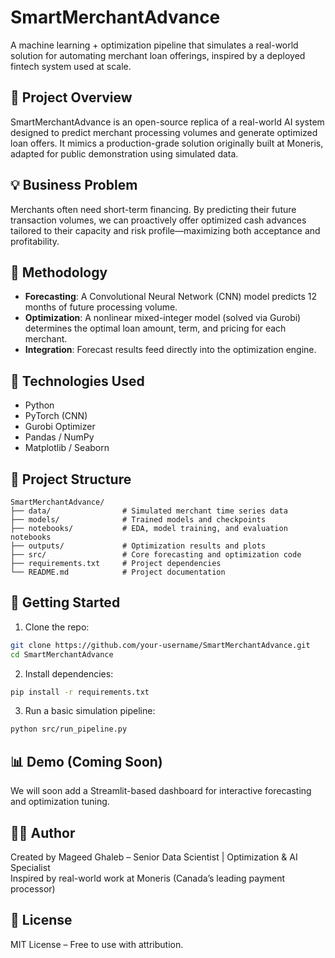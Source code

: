 
# SmartMerchantAdvance

A machine learning + optimization pipeline that simulates a real-world solution for automating merchant loan offerings, inspired by a deployed fintech system used at scale.

## 📌 Project Overview

SmartMerchantAdvance is an open-source replica of a real-world AI system designed to predict merchant processing volumes and generate optimized loan offers. It mimics a production-grade solution originally built at Moneris, adapted for public demonstration using simulated data.

## 💡 Business Problem

Merchants often need short-term financing. By predicting their future transaction volumes, we can proactively offer optimized cash advances tailored to their capacity and risk profile—maximizing both acceptance and profitability.

## 🧠 Methodology

- **Forecasting**: A Convolutional Neural Network (CNN) model predicts 12 months of future processing volume.
- **Optimization**: A nonlinear mixed-integer model (solved via Gurobi) determines the optimal loan amount, term, and pricing for each merchant.
- **Integration**: Forecast results feed directly into the optimization engine.

## 🧪 Technologies Used

- Python
- PyTorch (CNN)
- Gurobi Optimizer
- Pandas / NumPy
- Matplotlib / Seaborn

## 📁 Project Structure

```
SmartMerchantAdvance/
├── data/                # Simulated merchant time series data
├── models/              # Trained models and checkpoints
├── notebooks/           # EDA, model training, and evaluation notebooks
├── outputs/             # Optimization results and plots
├── src/                 # Core forecasting and optimization code
├── requirements.txt     # Project dependencies
└── README.md            # Project documentation
```

## 🚀 Getting Started

1. Clone the repo:
```bash
git clone https://github.com/your-username/SmartMerchantAdvance.git
cd SmartMerchantAdvance
```

2. Install dependencies:
```bash
pip install -r requirements.txt
```

3. Run a basic simulation pipeline:
```bash
python src/run_pipeline.py
```

## 📊 Demo (Coming Soon)

We will soon add a Streamlit-based dashboard for interactive forecasting and optimization tuning.

## 👨‍💻 Author

Created by Mageed Ghaleb – Senior Data Scientist | Optimization & AI Specialist  
Inspired by real-world work at Moneris (Canada’s leading payment processor)

## 📄 License

MIT License – Free to use with attribution.
